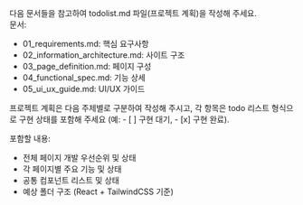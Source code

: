 다음 문서들을 참고하여 todolist.md 파일(프로젝트 계획)을 작성해 주세요.  
문서:  
- 01_requirements.md: 핵심 요구사항  
- 02_information_architecture.md: 사이트 구조  
- 03_page_definition.md: 페이지 구성  
- 04_functional_spec.md: 기능 상세  
- 05_ui_ux_guide.md: UI/UX 가이드  

프로젝트 계획은 다음 주제별로 구분하여 작성해 주시고, 각 항목은 todo 리스트 형식으로 구현 상태를 포함해 주세요 (예: - [ ] 구현 대기, - [x] 구현 완료).

포함할 내용:  
- 전체 페이지 개발 우선순위 및 상태  
- 각 페이지별 주요 기능 및 상태  
- 공통 컴포넌트 리스트 및 상태  
- 예상 폴더 구조 (React + TailwindCSS 기준)